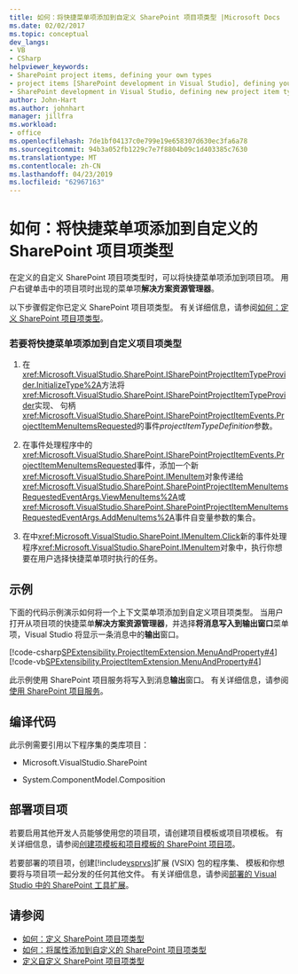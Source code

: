 ```yaml
---
title: 如何：将快捷菜单项添加到自定义 SharePoint 项目项类型 |Microsoft Docs
ms.date: 02/02/2017
ms.topic: conceptual
dev_langs:
- VB
- CSharp
helpviewer_keywords:
- SharePoint project items, defining your own types
- project items [SharePoint development in Visual Studio], defining your own types
- SharePoint development in Visual Studio, defining new project item types
author: John-Hart
ms.author: johnhart
manager: jillfra
ms.workload:
- office
ms.openlocfilehash: 7de1bf04137c0e799e19e658307d630ec3fa6a78
ms.sourcegitcommit: 94b3a052fb1229c7e7f8804b09c1d403385c7630
ms.translationtype: MT
ms.contentlocale: zh-CN
ms.lasthandoff: 04/23/2019
ms.locfileid: "62967163"
---
```

# <a name="how-to-add-a-shortcut-menu-item-to-a-custom-sharepoint-project-item-type"></a>如何：将快捷菜单项添加到自定义的 SharePoint 项目项类型
  在定义的自定义 SharePoint 项目项类型时，可以将快捷菜单项添加到项目项。 用户右键单击中的项目项时出现的菜单项**解决方案资源管理器**。

 以下步骤假定你已定义 SharePoint 项目项类型。 有关详细信息，请参阅[如何：定义 SharePoint 项目项类型](../sharepoint/how-to-define-a-sharepoint-project-item-type.md)。

### <a name="to-add-a-shortcut-menu-item-to-a-custom-project-item-type"></a>若要将快捷菜单项添加到自定义项目项类型

1. 在<xref:Microsoft.VisualStudio.SharePoint.ISharePointProjectItemTypeProvider.InitializeType%2A>方法将<xref:Microsoft.VisualStudio.SharePoint.ISharePointProjectItemTypeProvider>实现、 句柄<xref:Microsoft.VisualStudio.SharePoint.ISharePointProjectItemEvents.ProjectItemMenuItemsRequested>的事件*projectItemTypeDefinition*参数。

2. 在事件处理程序中的<xref:Microsoft.VisualStudio.SharePoint.ISharePointProjectItemEvents.ProjectItemMenuItemsRequested>事件，添加一个新<xref:Microsoft.VisualStudio.SharePoint.IMenuItem>对象传递给<xref:Microsoft.VisualStudio.SharePoint.SharePointProjectItemMenuItemsRequestedEventArgs.ViewMenuItems%2A>或<xref:Microsoft.VisualStudio.SharePoint.SharePointProjectItemMenuItemsRequestedEventArgs.AddMenuItems%2A>事件自变量参数的集合。

3. 在中<xref:Microsoft.VisualStudio.SharePoint.IMenuItem.Click>新的事件处理程序<xref:Microsoft.VisualStudio.SharePoint.IMenuItem>对象中，执行你想要在用户选择快捷菜单项时执行的任务。

## <a name="example"></a>示例
 下面的代码示例演示如何将一个上下文菜单项添加到自定义项目项类型。 当用户打开从项目项的快捷菜单**解决方案资源管理器**，并选择**将消息写入到输出窗口**菜单项，Visual Studio 将显示一条消息中的**输出**窗口。

 [!code-csharp[SPExtensibility.ProjectItemExtension.MenuAndProperty#4](../sharepoint/codesnippet/CSharp/projectitemmenuandproperty/extension/projectitemtypemenu.cs#4)]
 [!code-vb[SPExtensibility.ProjectItemExtension.MenuAndProperty#4](../sharepoint/codesnippet/VisualBasic/projectitemmenuandproperty/extension/projectitemtypemenu.vb#4)]

 此示例使用 SharePoint 项目服务将写入到消息**输出**窗口。 有关详细信息，请参阅[使用 SharePoint 项目服务](../sharepoint/using-the-sharepoint-project-service.md)。

## <a name="compile-the-code"></a>编译代码
 此示例需要引用以下程序集的类库项目：

- Microsoft.VisualStudio.SharePoint

- System.ComponentModel.Composition

## <a name="deploy-the-project-item"></a>部署项目项
 若要启用其他开发人员能够使用您的项目项，请创建项目模板或项目项模板。 有关详细信息，请参阅[创建项模板和项目模板的 SharePoint 项目项](../sharepoint/creating-item-templates-and-project-templates-for-sharepoint-project-items.md)。

 若要部署的项目项，创建[!include[vsprvs](../sharepoint/includes/vsprvs-md.md)]扩展 (VSIX) 包的程序集、 模板和你想要将与项目项一起分发的任何其他文件。 有关详细信息，请参阅[部署的 Visual Studio 中的 SharePoint 工具扩展](../sharepoint/deploying-extensions-for-the-sharepoint-tools-in-visual-studio.md)。

## <a name="see-also"></a>请参阅
- [如何：定义 SharePoint 项目项类型](../sharepoint/how-to-define-a-sharepoint-project-item-type.md)
- [如何：将属性添加到自定义的 SharePoint 项目项类型](../sharepoint/how-to-add-a-property-to-a-custom-sharepoint-project-item-type.md)
- [定义自定义 SharePoint 项目项类型](../sharepoint/defining-custom-sharepoint-project-item-types.md)
